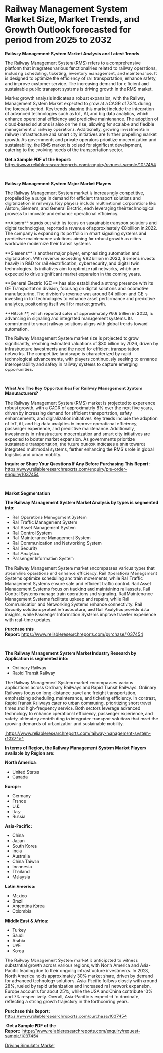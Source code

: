 <p><h1>Railway Management System Market Size, Market Trends, and Growth Outlook forecasted for period from 2025 to 2032</h1></p><p><strong>Railway Management System Market Analysis and Latest Trends</strong></p>
<p><p>The Railway Management System (RMS) refers to a comprehensive platform that integrates various functionalities related to railway operations, including scheduling, ticketing, inventory management, and maintenance. It is designed to optimize the efficiency of rail transportation, enhance safety, and improve customer service. The increasing demand for efficient and sustainable public transport systems is driving growth in the RMS market.</p><p>Market growth analysis indicates a robust expansion, with the Railway Management System Market expected to grow at a CAGR of 7.3% during the forecast period. Key trends shaping this market include the integration of advanced technologies such as IoT, AI, and big data analytics, which enhance operational efficiency and predictive maintenance. The adoption of cloud-based solutions is also on the rise, allowing for scalable and flexible management of railway operations. Additionally, growing investments in railway infrastructure and smart city initiatives are further propelling market growth. As governments and private operators prioritize modernization and sustainability, the RMS market is poised for significant development, catering to the evolving needs of the transportation sector.</p></p>
<p><strong>Get a Sample PDF of the Report:&nbsp;</strong> <a href="https://www.reliableresearchreports.com/enquiry/request-sample/1037454?utm_campaign=2794&utm_medium=2&utm_source=Github&utm_content=ia&utm_term=30032025&utm_id=railway-management-system">https://www.reliableresearchreports.com/enquiry/request-sample/1037454</a></p>
<p>&nbsp;</p>
<p><strong>Railway Management System Major Market Players</strong></p>
<p><p>The Railway Management System market is increasingly competitive, propelled by a surge in demand for efficient transport solutions and digitalization in railways. Key players include multinational corporations like Alstom, Siemens, and General Electric, each leveraging their technological prowess to innovate and enhance operational efficiency.</p><p>**Alstom** stands out with its focus on sustainable transport solutions and digital technologies, reported a revenue of approximately €8 billion in 2022. The company is expanding its portfolio in smart signaling systems and predictive maintenance solutions, aiming for robust growth as cities worldwide modernize their transit systems.</p><p>**Siemens** is another major player, emphasizing automation and digitalization. With revenue exceeding €62 billion in 2022, Siemens invests heavily in R&D for rail electrification, cybersecurity, and digital twin technologies. Its initiatives aim to optimize rail networks, which are expected to drive significant market expansion in the coming years.</p><p>**General Electric (GE)** has also established a strong presence with its GE Transportation division, focusing on digital solutions and locomotive manufacturing. The division's revenue was around $4 billion, and GE is investing in IoT technologies to enhance asset performance and predictive analytics, positioning itself well for market growth.</p><p>**Hitachi**, which reported sales of approximately ¥9.6 trillion in 2022, is advancing in signaling and integrated management systems. Its commitment to smart railway solutions aligns with global trends toward automation.</p><p>The Railway Management System market size is projected to grow significantly, reaching estimated valuations of $30 billion by 2026, driven by infrastructure investments and the need for efficient transportation networks. The competitive landscape is characterized by rapid technological advancements, with players continuously seeking to enhance interoperability and safety in railway systems to capture emerging opportunities.</p></p>
<p>&nbsp;</p>
<p><strong>What Are The Key Opportunities For Railway Management System Manufacturers?</strong></p>
<p><p>The Railway Management System (RMS) market is projected to experience robust growth, with a CAGR of approximately 8% over the next five years, driven by increasing demand for efficient transportation, safety enhancements, and digitalization initiatives. Key trends include the adoption of IoT, AI, and big data analytics to improve operational efficiency, passenger experience, and predictive maintenance. Additionally, investments in infrastructure modernization and smart city initiatives are expected to bolster market expansion. As governments prioritize sustainable transportation, the future outlook indicates a shift towards integrated multimodal systems, further enhancing the RMS's role in global logistics and urban mobility.</p></p>
<p><strong>Inquire or Share Your Questions If Any Before Purchasing This Report:</strong> <a href="https://www.reliableresearchreports.com/enquiry/pre-order-enquiry/1037454?utm_campaign=2794&utm_medium=2&utm_source=Github&utm_content=ia&utm_term=30032025&utm_id=railway-management-system">https://www.reliableresearchreports.com/enquiry/pre-order-enquiry/1037454</a></p>
<p>&nbsp;</p>
<p><strong>Market Segmentation</strong></p>
<p><strong>The Railway Management System Market Analysis by types is segmented into:</strong></p>
<p><ul><li>Rail Operations Management System</li><li>Rail Traffic Management System</li><li>Rail Asset Management System</li><li>Rail Control System</li><li>Rail Maintenance Management System</li><li>Rail Communication and Networking System</li><li>Rail Security</li><li>Rail Analytics</li><li>Passenger Information System</li></ul></p>
<p><p>The Railway Management System market encompasses various types that streamline operations and enhance efficiency. Rail Operations Management Systems optimize scheduling and train movements, while Rail Traffic Management Systems ensure safe and efficient traffic control. Rail Asset Management Systems focus on tracking and maintaining rail assets. Rail Control Systems manage train operations and signaling. Rail Maintenance Management Systems facilitate upkeep and repairs, while Rail Communication and Networking Systems enhance connectivity. Rail Security solutions protect infrastructure, and Rail Analytics provide data insights, while Passenger Information Systems improve traveler experience with real-time updates.</p></p>
<p><strong>Purchase this Report:&nbsp;</strong><a href="https://www.reliableresearchreports.com/purchase/1037454?utm_campaign=2794&utm_medium=2&utm_source=Github&utm_content=ia&utm_term=30032025&utm_id=railway-management-system">https://www.reliableresearchreports.com/purchase/1037454</a></p>
<p>&nbsp;</p>
<p><strong>The Railway Management System Market Industry Research by Application is segmented into:</strong></p>
<p><ul><li>Ordinary Railway</li><li>Rapid Transit Railway</li></ul></p>
<p><p>The Railway Management System market encompasses various applications across Ordinary Railways and Rapid Transit Railways. Ordinary Railways focus on long-distance travel and freight transportation, emphasizing scheduling, maintenance, and ticketing efficiency. In contrast, Rapid Transit Railways cater to urban commuting, prioritizing short travel times and high-frequency service. Both sectors leverage advanced technology to enhance operational efficiency, passenger experience, and safety, ultimately contributing to integrated transport solutions that meet the growing demands of urbanization and sustainable mobility.</p></p>
<p><a href="https://www.reliableresearchreports.com/railway-management-system-r1037454?utm_campaign=2794&utm_medium=2&utm_source=Github&utm_content=ia&utm_term=30032025&utm_id=railway-management-system">&nbsp;https://www.reliableresearchreports.com/railway-management-system-r1037454</a></p>
<p><strong>In terms of Region, the Railway Management System Market Players available by Region are:</strong></p>
<p>
    <p> <strong> North America: </strong>
        <ul>
            <li>United States</li>
            <li>Canada</li>
        </ul>
        </p> 
    <p> <strong> Europe: </strong>
        <ul>
            <li>Germany</li>
            <li>France</li>
            <li>U.K.</li>
            <li>Italy</li>
            <li>Russia</li>
        </ul>
        </p> 
    <p> <strong> Asia-Pacific: </strong>
        <ul>
            <li>China</li>
            <li>Japan</li>
            <li>South Korea</li>
            <li>India</li>
            <li>Australia</li>
            <li>China Taiwan</li>
            <li>Indonesia</li>
            <li>Thailand</li>
            <li>Malaysia</li>
        </ul>
        </p> 
    <p> <strong> Latin America: </strong>
        <ul>
            <li>Mexico</li>
            <li>Brazil</li>
            <li>Argentina Korea</li>
            <li>Colombia</li>
        </ul>
        </p> 
    <p> <strong> Middle East & Africa: </strong>
        <ul>
            <li>Turkey</li>
            <li>Saudi</li>
            <li>Arabia</li>
            <li>UAE</li>
            <li>Korea</li>
        </ul>
    </p>
    </p>
<p><p>The Railway Management System market is anticipated to witness substantial growth across various regions, with North America and Asia-Pacific leading due to their ongoing infrastructure investments. In 2023, North America holds approximately 30% market share, driven by demand for advanced technology solutions. Asia-Pacific follows closely with around 28%, fueled by rapid urbanization and increased rail network expansion. Europe accounts for about 25%, while the USA and China contribute 10% and 7% respectively. Overall, Asia-Pacific is expected to dominate, reflecting a strong growth trajectory in the forthcoming years.</p></p>
<p><strong>Purchase this Report: </strong><a href="https://www.reliableresearchreports.com/purchase/1037454?utm_campaign=2794&utm_medium=2&utm_source=Github&utm_content=ia&utm_term=30032025&utm_id=railway-management-system">https://www.reliableresearchreports.com/purchase/1037454</a></p>
<p>&nbsp;<strong>Get a Sample PDF of the Report:&nbsp;&nbsp;</strong><a href="https://www.reliableresearchreports.com/enquiry/request-sample/1037454?utm_campaign=2794&utm_medium=2&utm_source=Github&utm_content=ia&utm_term=30032025&utm_id=railway-management-system">https://www.reliableresearchreports.com/enquiry/request-sample/1037454</a></p>
<p><strong></strong></p>
<p><p><a href="https://github.com/tszkintruca/Market-Research-Report-List-1/blob/main/driving-simulator-market.md?utm_campaign=2794&utm_medium=2&utm_source=Github&utm_content=ia&utm_term=30032025&utm_id=railway-management-system">Driving Simulator Market</a></p></p>